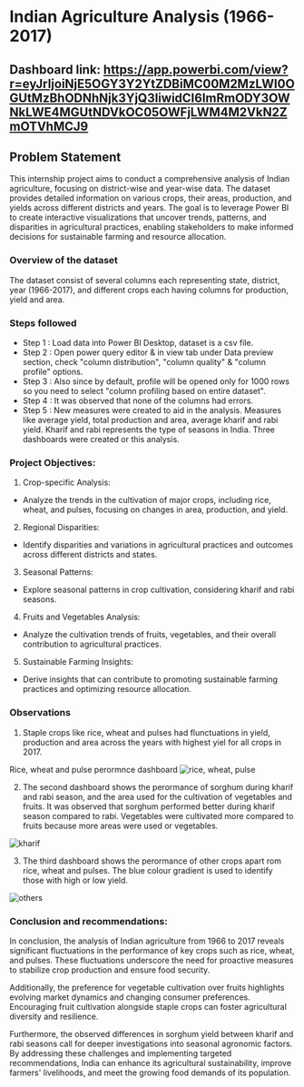 

# Indian Agriculture Analysis (1966-2017)
## Dashboard link: https://app.powerbi.com/view?r=eyJrIjoiNjE5OGY3Y2YtZDBiMC00M2MzLWI0OGUtMzBhODNhNjk3YjQ3IiwidCI6ImRmODY3OWNkLWE4MGUtNDVkOC05OWFjLWM4M2VkN2ZmOTVhMCJ9



## Problem Statement

This internship project aims to conduct a comprehensive analysis of Indian agriculture, focusing on district-wise and year-wise data. The dataset provides detailed information on various crops, their areas, production, and yields across different districts and years. The goal is to leverage Power BI to create interactive visualizations that uncover trends, patterns, and disparities in agricultural practices, enabling stakeholders to make informed decisions for sustainable farming and resource allocation.

### Overview of the dataset
The dataset consist of several columns each representing state, district, year (1966-2017), and different crops each having columns for production, yield and area.




### Steps followed 

- Step 1 : Load data into Power BI Desktop, dataset is a csv file.
- Step 2 : Open power query editor & in view tab under Data preview section, check "column distribution", "column quality" & "column profile" options.
- Step 3 : Also since by default, profile will be opened only for 1000 rows so you need to select "column profiling based on entire dataset".
- Step 4 : It was observed that none of the columns had errors.
- Step 5 : New measures were created to aid in the analysis. Measures like average yield, total production and area, average kharif and rabi yield. Kharif and rabi represents the type of seasons in India. 
Three dashboards were created or this analysis.
 


### Project Objectives:
 
1. Crop-specific Analysis:
 - Analyze the trends in the cultivation of major crops, including rice, wheat, and pulses, focusing on 
   changes in area, production, and yield.
2. Regional Disparities:
 - Identify disparities and variations in agricultural practices and outcomes across different districts and 
   states.
3. Seasonal Patterns:
 - Explore seasonal patterns in crop cultivation, considering kharif and rabi seasons.
4. Fruits and Vegetables Analysis:
 - Analyze the cultivation trends of fruits, vegetables, and their overall contribution to agricultural practices.
5. Sustainable Farming Insights:
 - Derive insights that can contribute to promoting sustainable farming practices and optimizing resource 
   allocation.

### Observations
1. Staple crops like rice, wheat and pulses had flunctuations in yield, production and area across the years with highest yiel for all crops in 2017.

Rice, wheat and pulse perormnce dashboard
![rice, wheat, pulse](https://github.com/Chio-ux/project/assets/150048164/1324ea44-104b-4145-ad66-fb545b44e4ae)

2. The second dashboard shows the perormance of sorghum during kharif and rabi season, and the area used for the cultivation of vegetables and fruits. It was observed that sorghum performed better during kharif season compared to rabi. Vegetables were cultivated more compared to fruits because more areas were used or vegetables.

![kharif](https://github.com/Chio-ux/project/assets/150048164/6d879f77-0663-47ba-9362-ed0b27220f7f)

3. The third dashboard shows the perormance of other crops apart rom rice, wheat and pulses. The blue colour gradient is used to identify those with high or low yield.

![others](https://github.com/Chio-ux/project/assets/150048164/b17cc7a2-3459-4663-b3cc-6ba692fea293)

### Conclusion and recommendations:

In conclusion, the analysis of Indian agriculture from 1966 to 2017 reveals significant fluctuations in the performance of key crops such as rice, wheat, and pulses. These fluctuations underscore the need for proactive measures to stabilize crop production and ensure food security.

Additionally, the preference for vegetable cultivation over fruits highlights evolving market dynamics and changing consumer preferences. Encouraging fruit cultivation alongside staple crops can foster agricultural diversity and resilience.

Furthermore, the observed differences in sorghum yield between kharif and rabi seasons call for deeper investigations into seasonal agronomic factors. By addressing these challenges and implementing targeted recommendations, India can enhance its agricultural sustainability, improve farmers' livelihoods, and meet the growing food demands of its population.

